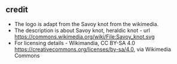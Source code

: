 ## credit

- The logo is adapt from the Savoy knot from the wikimedia.
- The description is about Savoy knot, heraldic knot - url https://commons.wikimedia.org/wiki/File:Savoy_knot.svg
- For licensing details - Wikimandia, CC BY-SA 4.0 <https://creativecommons.org/licenses/by-sa/4.0>, via Wikimedia Commons
